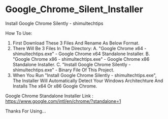 # Google_Chrome_Silent_Installer
Install Google Chrome Silently - shimultechtips

How To Use:
01. First Download These 3 Files And Rename As Below Format.
02. There Will Be 3 Files In The Directory:
A. "Google Chrome x64 - shimultechtips.exe" - Google Chrome x64 Standalone Installer.
B. "Google Chrome x86 - shimultechtips.exe" - Google Chrome x86 Standalone Installer.
C. "Install Google Chrome Silently - shimultechtips.exe" - Binary File Of This Project.
03. When You Run "Install Google Chrome Silently - shimultechtips.exe", The Installer Will Automatically Detect Your Windows Architechture And Installs The x64 Or x86 Google Chrome.


Google Chrome Standalone Installer Link :
https://www.google.com/intl/en/chrome/?standalone=1

Thanks For Using...
